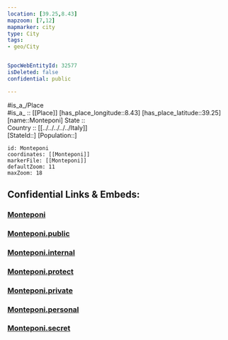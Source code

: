 ```yaml
---
location: [39.25,8.43] 
mapzoom: [7,12] 
mapmarker: city 
type: City
tags:
- geo/City


SpocWebEntityId: 32577
isDeleted: false
confidential: public

---
```

#is_a_/Place  
#is_a_ :: [[Place]] 
[has_place_longitude::8.43] 
[has_place_latitude::39.25] 
[name::Monteponi] 
State ::  
Country :: [[../../../../../Italy]]  
[StateId::] 
[Population::] 



```leaflet
id: Monteponi
coordinates: [[Monteponi]] 
markerFile: [[Monteponi]] 
defaultZoom: 11 
maxZoom: 18
```


## Confidential Links & Embeds: 

### [Monteponi](/_Standards/Earth/Continent/Europe/Europe~South/Italy/regions~Italy/Sardinia/Carbonia-Iglesias/City/Monteponi.md) 

### [Monteponi.public](/_public/Earth/Continent/Europe/Europe~South/Italy/regions~Italy/Sardinia/Carbonia-Iglesias/City/Monteponi.public.md) 

### [Monteponi.internal](/_internal/Earth/Continent/Europe/Europe~South/Italy/regions~Italy/Sardinia/Carbonia-Iglesias/City/Monteponi.internal.md) 

### [Monteponi.protect](/_protect/Earth/Continent/Europe/Europe~South/Italy/regions~Italy/Sardinia/Carbonia-Iglesias/City/Monteponi.protect.md) 

### [Monteponi.private](/_private/Earth/Continent/Europe/Europe~South/Italy/regions~Italy/Sardinia/Carbonia-Iglesias/City/Monteponi.private.md) 

### [Monteponi.personal](/_personal/Earth/Continent/Europe/Europe~South/Italy/regions~Italy/Sardinia/Carbonia-Iglesias/City/Monteponi.personal.md) 

### [Monteponi.secret](/_secret/Earth/Continent/Europe/Europe~South/Italy/regions~Italy/Sardinia/Carbonia-Iglesias/City/Monteponi.secret.md)

